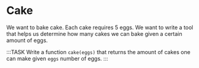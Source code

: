 # Cake

We want to bake cake.
Each cake requires 5 eggs.
We want to write a tool that helps us determine how many cakes we can bake given a certain amount of eggs.

:::TASK
Write a function `cake(eggs)` that returns the amount of cakes one can make given `eggs` number of eggs.
:::
